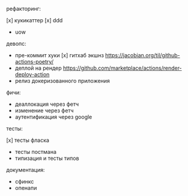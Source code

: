 рефакторинг:

[x] кукикаттер
[x] ddd

- uow

девопс:

- пре-коммит хуки
  [x] гитхаб экшнз
  https://jacobian.org/til/github-actions-poetry/
- деплой на рендер
  https://github.com/marketplace/actions/render-deploy-action
- релиз докеризованного приложения

фичи:

- деаллокация через фетч
- изменение через фетч
- аутентификация через google

тесты:

[x] тесты фласка

- тесты постмана
- типизация и тесты типов

документация:

- сфинкс
- опенапи
